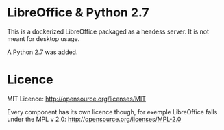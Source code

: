 LibreOffice & Python 2.7
========================

This is a dockerized LibreOffice packaged as a headess server. It is not meant
for desktop usage.

A Python 2.7 was added.

Licence
=======

MIT Licence: http://opensource.org/licenses/MIT

Every component has its own licence though, for exemple LibreOffice falls under the MPL v 2.0: http://opensource.org/licenses/MPL-2.0
